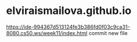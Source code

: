 # elviraismailova.github.io
https://ide-994367d513124fe3b386fd0f03c9ca31-8080.cs50.ws/week11/index.html
commit new file
